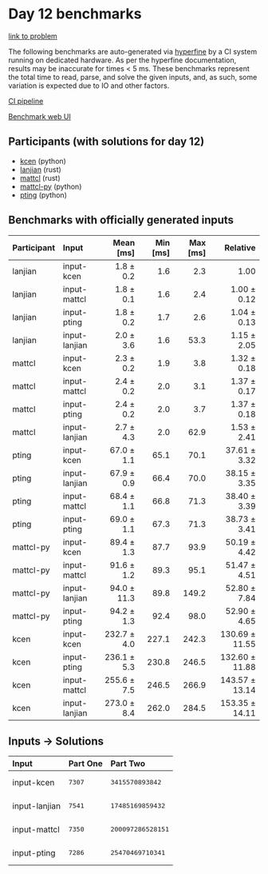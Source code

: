 # Day 12 benchmarks

[link to problem](https://adventofcode.com/2023/day/12)

The following benchmarks are auto-generated via
[hyperfine](https://github.com/sharkdp/hyperfine) by a CI system running on
dedicated hardware. As per the hyperfine documentation, results may be
inaccurate for times < 5 ms. These benchmarks represent the total time to read,
parse, and solve the given inputs, and, as such, some variation is expected due
to IO and other factors.

[CI pipeline](http://ci.papercode.net:8080/teams/main/pipelines/aoc2023)

[Benchmark web UI](https://aoc.ancalagon.black)


## Participants (with solutions for day 12)

- [kcen](https://github.com/kcen/aoc2023) (python)
- [lanjian](https://github.com/lanjian/aoc-2023) (rust)
- [mattcl](https://github.com/mattcl/aoc2023) (rust)
- [mattcl-py](https://github.com/mattcl/aoc2023-py) (python)
- [pting](https://github.com/pting/aoc2023) (python)


## Benchmarks with officially generated inputs

| Participant | Input | Mean [ms] | Min [ms] | Max [ms] | Relative |
|:---|:---|---:|---:|---:|---:|
| lanjian | input-kcen | 1.8 ± 0.2 | 1.6 | 2.3 | 1.00 |
| lanjian | input-mattcl | 1.8 ± 0.1 | 1.6 | 2.4 | 1.00 ± 0.12 |
| lanjian | input-pting | 1.8 ± 0.2 | 1.7 | 2.6 | 1.04 ± 0.13 |
| lanjian | input-lanjian | 2.0 ± 3.6 | 1.6 | 53.3 | 1.15 ± 2.05 |
| mattcl | input-kcen | 2.3 ± 0.2 | 1.9 | 3.8 | 1.32 ± 0.18 |
| mattcl | input-mattcl | 2.4 ± 0.2 | 2.0 | 3.1 | 1.37 ± 0.17 |
| mattcl | input-pting | 2.4 ± 0.2 | 2.0 | 3.7 | 1.37 ± 0.18 |
| mattcl | input-lanjian | 2.7 ± 4.3 | 2.0 | 62.9 | 1.53 ± 2.41 |
| pting | input-kcen | 67.0 ± 1.1 | 65.1 | 70.1 | 37.61 ± 3.32 |
| pting | input-lanjian | 67.9 ± 0.9 | 66.4 | 70.0 | 38.15 ± 3.35 |
| pting | input-mattcl | 68.4 ± 1.1 | 66.8 | 71.3 | 38.40 ± 3.39 |
| pting | input-pting | 69.0 ± 1.1 | 67.3 | 71.3 | 38.73 ± 3.41 |
| mattcl-py | input-kcen | 89.4 ± 1.3 | 87.7 | 93.9 | 50.19 ± 4.42 |
| mattcl-py | input-mattcl | 91.6 ± 1.2 | 89.3 | 95.1 | 51.47 ± 4.51 |
| mattcl-py | input-lanjian | 94.0 ± 11.3 | 89.8 | 149.2 | 52.80 ± 7.84 |
| mattcl-py | input-pting | 94.2 ± 1.3 | 92.4 | 98.0 | 52.90 ± 4.65 |
| kcen | input-kcen | 232.7 ± 4.0 | 227.1 | 242.3 | 130.69 ± 11.55 |
| kcen | input-pting | 236.1 ± 5.3 | 230.8 | 246.5 | 132.60 ± 11.88 |
| kcen | input-mattcl | 255.6 ± 7.5 | 246.5 | 266.9 | 143.57 ± 13.14 |
| kcen | input-lanjian | 273.0 ± 8.4 | 262.0 | 284.5 | 153.35 ± 14.11 |


## Inputs -> Solutions

| Input | Part One | Part Two |
|:---|:---|:---|
|input-kcen|<pre>7307</pre>|<pre>3415570893842</pre>|
|input-lanjian|<pre>7541</pre>|<pre>17485169859432</pre>|
|input-mattcl|<pre>7350</pre>|<pre>200097286528151</pre>|
|input-pting|<pre>7286</pre>|<pre>25470469710341</pre>|